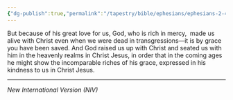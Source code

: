 ```yaml
---
{"dg-publish":true,"permalink":"/tapestry/bible/ephesians/ephesians-2-4-7/","title":"Ephesians 2:4–7","hide":true,"tags":["bible-verse","bible-verse"],"dgHomeLink":true,"dgShowLocalGraph":true,"dgEnableSearch":true}
---
```


But because of his great love for us, God, who is rich in mercy,  made us alive with Christ even when we were dead in transgressions—it is by grace you have been saved. And God raised us up with Christ and seated us with him in the heavenly realms in Christ Jesus, in order that in the coming ages he might show the incomparable riches of his grace, expressed in his kindness to us in Christ Jesus.

---
*New International Version (NIV)*